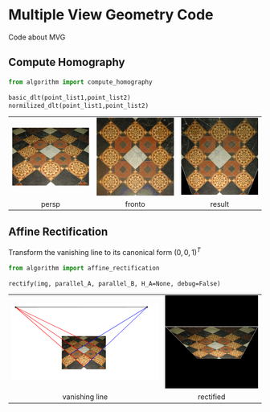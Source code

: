 # Multiple View Geometry Code 

Code about MVG

## Compute Homography

```python
from algorithm import compute_homography
```

```
basic_dlt(point_list1,point_list2)
normilized_dlt(point_list1,point_list2)
```

<table border=0 cellspacing=0 cellpadding=0>
<tr><td><img src="pngfiles/projgeomfigs-floor.persp.bmp"/></td><td><img src="pngfiles/projgeomfigs-floor.fronto.bmp"/></td>
  <td><img src="pngfiles/homography_res.png"></td>
  </tr>
  <tr><td><div align="center">persp</div></td>
    <td><div align="center">fronto</div></td>
    <td><div align="center">result</div></td>
  </tr>
</table>

## Affine Rectification

Transform the vanishing line to its canonical form $(0,0,1)^T$

```python
from algorithm import affine_rectification
```

```
rectify(img, parallel_A, parallel_B, H_A=None, debug=False)
```

<table border=0 cellspacing=0 cellpadding=0>
<tr><td><img src="pngfiles/description.png"/></td><td><img src="pngfiles/affine_rectify_res.png"/></td>
  </tr>
  <tr><td><div align="center">vanishing line</div></td>
    <td><div align="center">rectified</div></td>
  </tr>
</table>

